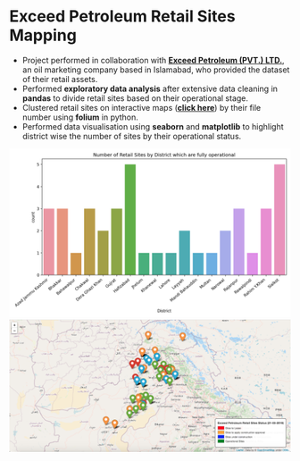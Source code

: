 # Exceed Petroleum Retail Sites Mapping
- Project performed in collaboration with [**Exceed Petroleum (PVT.) LTD.**](http://www.exceedpetroleum.net.pk/), an oil marketing company based in Islamabad, who provided the dataset of their retail assets.
- Performed **exploratory data analysis** after extensive data cleaning in **pandas** to divide retail sites based on their operational stage.
- Clustered retail sites on interactive maps ([**click here**](https://rawcdn.githack.com/harrisasadb/Data-Science-Portfolio/02e23dabf323f9a962143e4c58ecf83acc3f5ad7/images/Retail_Sites.html)) by their file number using **folium** in python.
- Performed data visualisation using **seaborn** and **matplotlib** to highlight district wise the number of sites by their operational status.

![](https://github.com/harrisasadb/Exceed-Petroleum-Retail-Sites-Mapping/blob/main/exceed%20pics/sites.png)
![](https://github.com/harrisasadb/Exceed-Petroleum-Retail-Sites-Mapping/blob/main/exceed%20pics/map.png)
